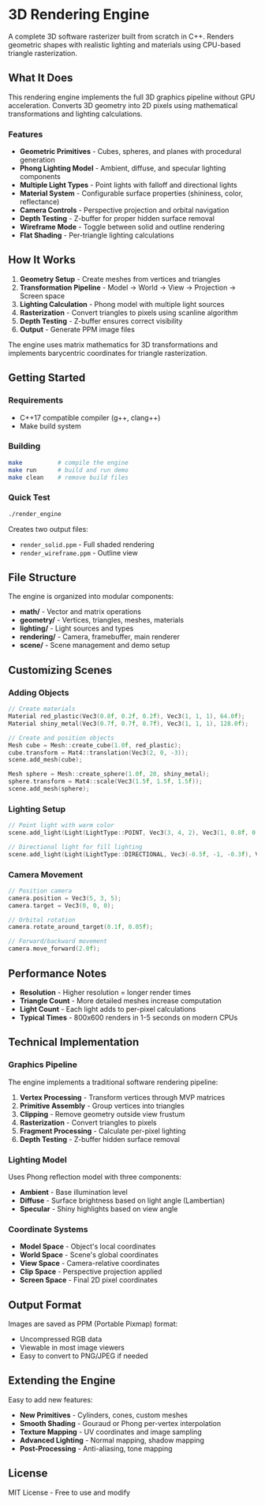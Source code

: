 # 3D Rendering Engine

A complete 3D software rasterizer built from scratch in C++. Renders geometric shapes with realistic lighting and materials using CPU-based triangle rasterization.

## What It Does

This rendering engine implements the full 3D graphics pipeline without GPU acceleration. Converts 3D geometry into 2D pixels using mathematical transformations and lighting calculations.

### Features

- **Geometric Primitives** - Cubes, spheres, and planes with procedural generation
- **Phong Lighting Model** - Ambient, diffuse, and specular lighting components
- **Multiple Light Types** - Point lights with falloff and directional lights
- **Material System** - Configurable surface properties (shininess, color, reflectance)
- **Camera Controls** - Perspective projection and orbital navigation
- **Depth Testing** - Z-buffer for proper hidden surface removal
- **Wireframe Mode** - Toggle between solid and outline rendering
- **Flat Shading** - Per-triangle lighting calculations

## How It Works

1. **Geometry Setup** - Create meshes from vertices and triangles
2. **Transformation Pipeline** - Model → World → View → Projection → Screen space
3. **Lighting Calculation** - Phong model with multiple light sources
4. **Rasterization** - Convert triangles to pixels using scanline algorithm
5. **Depth Testing** - Z-buffer ensures correct visibility
6. **Output** - Generate PPM image files

The engine uses matrix mathematics for 3D transformations and implements barycentric coordinates for triangle rasterization.

## Getting Started

### Requirements

- C++17 compatible compiler (g++, clang++)
- Make build system

### Building

```bash
make          # compile the engine
make run      # build and run demo
make clean    # remove build files
```

### Quick Test

```bash
./render_engine
```

Creates two output files:
- `render_solid.ppm` - Full shaded rendering
- `render_wireframe.ppm` - Outline view

## File Structure

The engine is organized into modular components:

- **math/** - Vector and matrix operations
- **geometry/** - Vertices, triangles, meshes, materials
- **lighting/** - Light sources and types
- **rendering/** - Camera, framebuffer, main renderer
- **scene/** - Scene management and demo setup

## Customizing Scenes

### Adding Objects

```cpp
// Create materials
Material red_plastic(Vec3(0.8f, 0.2f, 0.2f), Vec3(1, 1, 1), 64.0f);
Material shiny_metal(Vec3(0.7f, 0.7f, 0.7f), Vec3(1, 1, 1), 128.0f);

// Create and position objects
Mesh cube = Mesh::create_cube(1.0f, red_plastic);
cube.transform = Mat4::translation(Vec3(2, 0, -3));
scene.add_mesh(cube);

Mesh sphere = Mesh::create_sphere(1.0f, 20, shiny_metal);
sphere.transform = Mat4::scale(Vec3(1.5f, 1.5f, 1.5f));
scene.add_mesh(sphere);
```

### Lighting Setup

```cpp
// Point light with warm color
scene.add_light(Light(LightType::POINT, Vec3(3, 4, 2), Vec3(1, 0.8f, 0.6f), 1.0f));

// Directional light for fill lighting
scene.add_light(Light(LightType::DIRECTIONAL, Vec3(-0.5f, -1, -0.3f), Vec3(0.4f, 0.4f, 0.6f), 0.5f));
```

### Camera Movement

```cpp
// Position camera
camera.position = Vec3(5, 3, 5);
camera.target = Vec3(0, 0, 0);

// Orbital rotation
camera.rotate_around_target(0.1f, 0.05f);

// Forward/backward movement
camera.move_forward(2.0f);
```

## Performance Notes

- **Resolution** - Higher resolution = longer render times
- **Triangle Count** - More detailed meshes increase computation
- **Light Count** - Each light adds to per-pixel calculations
- **Typical Times** - 800x600 renders in 1-5 seconds on modern CPUs

## Technical Implementation

### Graphics Pipeline

The engine implements a traditional software rendering pipeline:

1. **Vertex Processing** - Transform vertices through MVP matrices
2. **Primitive Assembly** - Group vertices into triangles
3. **Clipping** - Remove geometry outside view frustum
4. **Rasterization** - Convert triangles to pixels
5. **Fragment Processing** - Calculate per-pixel lighting
6. **Depth Testing** - Z-buffer hidden surface removal

### Lighting Model

Uses Phong reflection model with three components:
- **Ambient** - Base illumination level
- **Diffuse** - Surface brightness based on light angle (Lambertian)
- **Specular** - Shiny highlights based on view angle

### Coordinate Systems

- **Model Space** - Object's local coordinates
- **World Space** - Scene's global coordinates  
- **View Space** - Camera-relative coordinates
- **Clip Space** - Perspective projection applied
- **Screen Space** - Final 2D pixel coordinates

## Output Format

Images are saved as PPM (Portable Pixmap) format:
- Uncompressed RGB data
- Viewable in most image viewers
- Easy to convert to PNG/JPEG if needed

## Extending the Engine

Easy to add new features:
- **New Primitives** - Cylinders, cones, custom meshes
- **Smooth Shading** - Gouraud or Phong per-vertex interpolation
- **Texture Mapping** - UV coordinates and image sampling
- **Advanced Lighting** - Normal mapping, shadow mapping
- **Post-Processing** - Anti-aliasing, tone mapping

## License

MIT License - Free to use and modify
